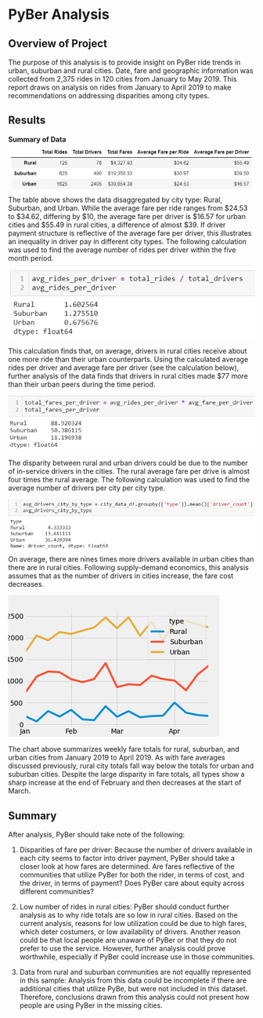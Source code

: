 # PyBer Analysis

## Overview of Project
The purpose of this analysis is to provide insight on PyBer ride trends in urban, suburban and rural cities. Date, fare and geographic information was collected from 2,375 rides in 120 cities from January to May 2019. This report draws on analysis on rides from January to April 2019 to make recommendations on addressing disparities among city types. 

## Results
**Summary of Data**
![Summary](/analysis/SummaryDF.jpg)
The table above shows the data disaggregated by city type: Rural, Suburban, and Urban. While the average fare per ride ranges from $24.53 to $34.62, differing by $10, the average fare per driver is $16.57 for urban cities and $55.49 in rural cities, a difference of almost $39. If driver payment structure is reflective of the average fare per driver, this illustrates an inequality in driver pay in different city types. The following calculation was used to find the average number of rides per driver within the five month period. 

![avg_rides_per_driver](/analysis/avg_rides_per_driver.jpg)

This calculation finds that, on average, drivers in rural cities receive about one more ride than their urban counterparts. Using the calculated average rides per driver and average fare per driver (see the calculation below), further analysis of the data finds that drivers in rural cities made $77 more than their urban peers during the time period.  

![total_fares_per_driver](/analysis/total_fares_per_driver.jpg)

The disparity between rural and urban drivers could be due to the number of in-service drivers in the cities. The rural average fare per drive is almost four times the rural average. The following calculation was used to find the average number of drivers per city per city type.

![avg_drivers](/analysis/calculate_driver_avg.jpg) 
On average, there are nines times more drivers available in urban cities than there are in rural cities. Following supply-demand economics, this analysis assumes that as the number of drivers in cities increase, the fare cost decreases.  

![line_chart](/analysis/Pyber_Fare_Summary.png)

The chart above summarizes weekly fare totals for rural, suburban, and urban cities from January 2019 to April 2019. As with fare averages discussed previously, rural city totals fall way below the totals for urban and suburban cities. Despite the large disparity in fare totals, all types show a sharp increase at the end of February and then decreases at the start of March. 

## Summary 
After analysis, PyBer should take note of the following:

1. Disparities of fare per driver: Because the number of drivers available in each city seems to factor into driver payment, PyBer should take a closer look at how fares are determined. Are fares reflective of the communities that utilize PyBer for both the rider, in terms of cost, and the driver, in terms of payment? Does PyBer care about equity across different communities? 

2. Low number of rides in rural cities: PyBer should conduct further analysis as to why ride totals are so low in rural cities. Based on the current analysis, reasons for low utilization could be due to high fares, which deter costumers, or low availability of drivers. Another reason could be that local people are unaware of PyBer or that they do not prefer to use the service. However, further analysis could prove worthwhile, especially if PyBer could increase use in those communities. 

3. Data from rural and suburban communities are not equallly represented in this sample: Analysis from this data could be incomplete if there are additional cities that utilize PyBe, but were not included in this dataset. Therefore, conclusions drawn from this analysis could not present how people are using PyBer in the missing cities. 